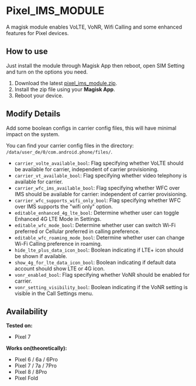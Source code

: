 # Pixel_IMS_MODULE
A magisk module enables VoLTE, VoNR, Wifi Calling and some enhanced features for Pixel devices.

## How to use
Just install the module through Magisk App then reboot, open SIM Setting and turn on the options you need.

1. Download the latest [pixel_ims_module.zip](https://github.com/cxOrz/pixel_ims_module/releases).
2. Install the zip file using your **Magisk App**.
3. Reboot your device.

## Modify Details
Add some boolean configs in carrier config files, this will have minimal impact on the system.

You can find your carrier config files in the directory: `/data/user_de/0/com.android.phone/files/`.

- `carrier_volte_available_bool`: Flag specifying whether VoLTE should be available for carrier, independent of carrier provisioning.
- `carrier_vt_available_bool`: Flag specifying whether video telephony is available for carrier.
- `carrier_wfc_ims_available_bool`: Flag specifying whether WFC over IMS should be available for carrier: independent of carrier provisioning.
- `carrier_wfc_supports_wifi_only_bool`: Flag specifying whether WFC over IMS supports the "wifi only" option.
- `editable_enhanced_4g_lte_bool`: Determine whether user can toggle Enhanced 4G LTE Mode in Settings.
- `editable_wfc_mode_bool`: Determine whether user can switch Wi-Fi preferred or Cellular preferred in calling preference.
- `editable_wfc_roaming_mode_bool`: Determine whether user can change Wi-Fi Calling preference in roaming.
- `hide_lte_plus_data_icon_bool`: Boolean indicating if LTE+ icon should be shown if available.
- `show_4g_for_lte_data_icon_bool`: Boolean indicating if default data account should show LTE or 4G icon.
- `vonr_enabled_bool`: Flag specifying whether VoNR should be enabled for carrier.
- `vonr_setting_visibility_bool`: Boolean indicating if the VoNR setting is visible in the Call Settings menu.

## Availability

**Tested on:**
- Pixel 7

**Works on(theoretically):**
- Pixel 6 / 6a / 6Pro
- Pixel 7 / 7a / 7Pro
- Pixel 8 / 8Pro
- Pixel Fold
